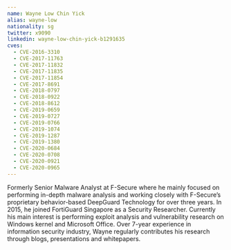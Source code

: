 ```yaml
---
name: Wayne Low Chin Yick
alias: wayne-low
nationality: sg
twitter: x9090
linkedin: wayne-low-chin-yick-b1291635
cves:
  - CVE-2016-3310
  - CVE-2017-11763
  - CVE-2017-11832
  - CVE-2017-11835
  - CVE-2017-11854
  - CVE-2017-8691
  - CVE-2018-0797
  - CVE-2018-0922
  - CVE-2018-8612
  - CVE-2019-0659
  - CVE-2019-0727
  - CVE-2019-0766
  - CVE-2019-1074
  - CVE-2019-1287
  - CVE-2019-1380
  - CVE-2020-0684
  - CVE-2020-0708
  - CVE-2020-0921
  - CVE-2020-0965
---
```

Formerly Senior Malware Analyst at F-Secure where he mainly focused on performing in-depth malware analysis and working closely with F-Secure’s proprietary behavior-based DeepGuard Technology for over three years. In 2015, he joined FortiGuard Singapore as a Security Researcher. Currently his main interest is performing exploit analysis and vulnerability research on Windows kernel and Microsoft Office. Over 7-year experience in information security industry, Wayne regularly contributes his research through blogs, presentations and whitepapers.
